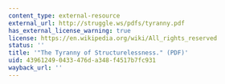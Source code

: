 ```yaml
---
content_type: external-resource
external_url: http://struggle.ws/pdfs/tyranny.pdf
has_external_license_warning: true
license: https://en.wikipedia.org/wiki/All_rights_reserved
status: ''
title: '"The Tyranny of Structurelessness." (PDF)'
uid: 43961249-0433-476d-a348-f4517b7fc931
wayback_url: ''
---
```

